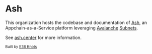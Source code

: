 # Ash

This organization hosts the codebase and documentation of [Ash](https://linktr.ee/ash.center), an Appchain-as-a-Service platform leveraging [Avalanche](https://avax.network) [Subnets](https://docs.avax.network/subnets).

See [ash.center](https://ash.center) for more information.

<sub>Built by [E36 Knots](https://github.com/e36knots)</sub>

